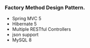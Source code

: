 ### Factory Method Design Pattern.
- Spring MVC 5
- Hibernate 5
- Multiple RESTful Controllers
- json support
- MySQL 8
<br>
